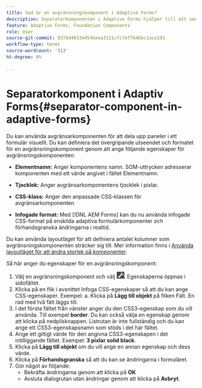 ```yaml
---
title: Vad är en avgränsningskomponent i Adaptive Forms?
description: Separatorkomponenten i Adaptive Forms hjälper till att segmentera ett formulär visuellt.
feature: Adaptive Forms, Foundation Components
role: User
source-git-commit: 937bd4653e454beea3111cfc7ef7b4bbc1ace193
workflow-type: tm+mt
source-wordcount: '313'
ht-degree: 0%

---
```



# Separatorkomponent i Adaptiv Forms{#separator-component-in-adaptive-forms}

Du kan använda avgränsarkomponenten för att dela upp paneler i ett formulär visuellt. Du kan definiera det övergripande utseendet och formatet för en avgränsningskomponent genom att ange följande egenskaper för avgränsningskomponenten:

* **Elementnamn:** Anger komponentens namn. SOM-uttrycken adresserar komponenten med ett värde angivet i fältet Elementnamn.
* **Tjocklek:** Anger avgränsarkomponentens tjocklek i pixlar.

* **CSS-klass:** Anger den anpassade CSS-klassen för avgränsarkomponenten

* **Infogade format:** Med [!DNL AEM Forms] kan du nu använda infogade CSS-format på enskilda adaptiva formulärkomponenter och förhandsgranska ändringarna i realtid.

Du kan använda layoutläget för att definiera antalet kolumner som avgränsningskomponenten sträcker sig till. Mer information finns i [Använda layoutläget för att ändra storlek på komponenter](resize-using-layout-mode.md).

Så här anger du egenskaper för en avgränsningskomponent:

1. Välj en avgränsningskomponent och välj ![cmpr](assets/cmppr.png). Egenskaperna öppnas i sidofältet.
1. Klicka på en flik i avsnittet Infoga CSS-egenskaper så att du kan ange CSS-egenskaper. Exempel: a. Klicka på **Lägg till objekt** på fliken Fält. En rad med två fält läggs till.
1. I det första fältet från vänster anger du den CSS3-egenskap som du vill använda. Till exempel **border**. Du kan också välja en egenskap genom att klicka på nedpilsknappen. Listrutan är inte fullständig och du kan ange ett CSS3-egenskapsnamn som stöds i det här fältet.
1. Ange ett giltigt värde för den angivna CSS3-egenskapen i det intilliggande fältet. Exempel: **3 pixlar solid black**.
1. Klicka på **Lägg till objekt** om du vill ange en annan egenskap och dess värde.
1. Klicka på **Förhandsgranska** så att du kan se ändringarna i formuläret.
1. Gör något av följande:
   * Bekräfta ändringarna genom att klicka på **OK**
   * Avsluta dialogrutan utan ändringar genom att klicka på **Avbryt**.

